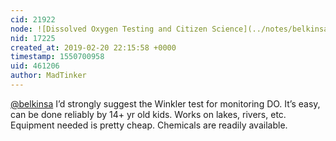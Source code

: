 ```yaml
---
cid: 21922
node: ![Dissolved Oxygen Testing and Citizen Science](../notes/belkinsa/10-04-2018/dissolved-oxygen-testing-and-citizen-science)
nid: 17225
created_at: 2019-02-20 22:15:58 +0000
timestamp: 1550700958
uid: 461206
author: MadTinker
---
```


 [@belkinsa](/profile/belkinsa) I’d strongly suggest the Winkler test for monitoring DO. It’s easy, can be done reliably by 14+ yr old kids. Works on lakes, rivers, etc. Equipment needed is pretty cheap. Chemicals are readily available. 